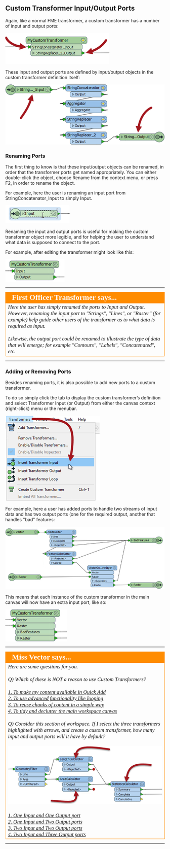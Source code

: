 ## Custom Transformer Input/Output Ports ##

Again, like a normal FME transformer, a custom transformer has a number of input and output ports:

![](./Images/Img5.012.CustomTransformerInputOutputPorts.png)

These input and output ports are defined by input/output objects in the custom transformer definition itself:

![](./Images/Img5.013.CustomTransformerDefInputOutputPorts.png)


### Renaming Ports ###

The first thing to know is that these input/output objects can be renamed, in order that the transformer ports get named appropriately. You can either double-click the object, choose Rename from the context menu, or press F2, in order to rename the object.

For example, here the user is renaming an input port from StringConcatenator_Input to simply Input.

![](./Images/Img5.014.CustomTransformerRenamingPort.png) <!-- ** Check in PC -->

Renaming the input and output ports is useful for making the custom transformer object more legible, and for helping the user to understand what data is supposed to connect to the port.

For example, after editing the transformer might look like this:

![](./Images/Img5.015.CustomTransformerRenamedPort.png)

---

<!--Person X Says Section-->

<table style="border-spacing: 0px">
<tr>
<td style="vertical-align:middle;background-color:darkorange;border: 2px solid darkorange">
<i class="fa fa-quote-left fa-lg fa-pull-left fa-fw" style="color:white;padding-right: 12px;vertical-align:text-top"></i>
<span style="color:white;font-size:x-large;font-weight: bold;font-family:serif">First Officer Transformer says...</span>
</td>
</tr>

<tr>
<td style="border: 1px solid darkorange">
<span style="font-family:serif; font-style:italic; font-size:larger">
Here the user has simply renamed the ports to Input and Output. However, renaming the input port to "Strings", "Lines", or "Raster" (for example) help guide other users of the transformer as to what data is required as input. 
<br><br>Likewise, the output port could be renamed to illustrate the type of data that will emerge; for example "Contours", "Labels", "Concatenated", etc.
</span>
</td>
</tr>
</table>

---


### Adding or Removing Ports ###

Besides renaming ports, it is also possible to add new ports to a custom transformer.

To do so simply click the tab to display the custom transformer’s definition and select Transformer Input (or Output) from either the canvas context (right-click) menu or the menubar.

![](./Images/Img5.016.AddCustomTransformerInputPort.png)

For example, here a user has added ports to handle two streams of input data and has two output ports (one for the required output, another that handles "bad" features:

![](./Images/Img5.017.CustomTransformerMultiInputOutputPorts.png)

This means that each instance of the custom transformer in the main canvas will now have an extra input port, like so:

![](./Images/Img5.018.CustomTransformerMultiInputOutputPorts.png)

---

<!--Person X Says Section-->

<table style="border-spacing: 0px">
<tr>
<td style="vertical-align:middle;background-color:darkorange;border: 2px solid darkorange">
<i class="fa fa-quote-left fa-lg fa-pull-left fa-fw" style="color:white;padding-right: 12px;vertical-align:text-top"></i>
<span style="color:white;font-size:x-large;font-weight: bold;font-family:serif">Miss Vector says...</span>
</td>
</tr>

<tr>
<td style="border: 1px solid darkorange">
<span style="font-family:serif; font-style:italic; font-size:larger">
Here are some questions for you.
<br><br>Q) Which of these is NOT a reason to use Custom Transformers?
<br><br><a href="http://52.73.3.37/fmedatastreaming/Manual/QAResponse2017.fmw?chapter=13&question=1&answer=1&DestDataset_TEXTLINE=C%3A%5CFMEOutput%5CQAResponse.html">1. To make my content available in Quick Add</a>
<br><a href="http://52.73.3.37/fmedatastreaming/Manual/QAResponse2017.fmw?chapter=13&question=1&answer=2&DestDataset_TEXTLINE=C%3A%5CFMEOutput%5CQAResponse.html">2. To use advanced functionality like looping</a>
<br><a href="http://52.73.3.37/fmedatastreaming/Manual/QAResponse2017.fmw?chapter=13&question=1&answer=3&DestDataset_TEXTLINE=C%3A%5CFMEOutput%5CQAResponse.html">3. To reuse chunks of content in a simple way</a>
<br><a href="http://52.73.3.37/fmedatastreaming/Manual/QAResponse2017.fmw?chapter=13&question=1&answer=4&DestDataset_TEXTLINE=C%3A%5CFMEOutput%5CQAResponse.html">4. To tidy and declutter the main workspace canvas</a>
<br><br>Q) Consider this section of workspace. If I select the three transformers highlighted with arrows, and create a custom transformer, how many input and output ports will it have by default?
<br><br><img src="./Images/Img5.019.CustomTransformerCreationWhatPorts.png">
<br><br><a href="http://52.73.3.37/fmedatastreaming/Manual/QAResponse2017.fmw?chapter=13&question=2&answer=1&DestDataset_TEXTLINE=C%3A%5CFMEOutput%5CQAResponse.html">1. One Input and One Output port</a>
<br><a href="http://52.73.3.37/fmedatastreaming/Manual/QAResponse2017.fmw?chapter=13&question=2&answer=2&DestDataset_TEXTLINE=C%3A%5CFMEOutput%5CQAResponse.html">2. One Input and Two Output ports</a>
<br><a href="http://52.73.3.37/fmedatastreaming/Manual/QAResponse2017.fmw?chapter=13&question=2&answer=3&DestDataset_TEXTLINE=C%3A%5CFMEOutput%5CQAResponse.html">3. Two Input and Two Output ports</a>
<br><a href="http://52.73.3.37/fmedatastreaming/Manual/QAResponse2017.fmw?chapter=13&question=2&answer=4&DestDataset_TEXTLINE=C%3A%5CFMEOutput%5CQAResponse.html">4. Two Input and Three Output ports</a>
</span>
</td>
</tr>
</table>

---